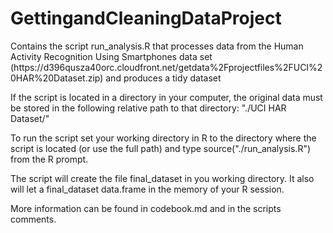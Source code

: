 GettingandCleaningDataProject
=============================

<p> Contains the script run_analysis.R that processes data from the Human Activity Recognition Using Smartphones data set (https://d396qusza40orc.cloudfront.net/getdata%2Fprojectfiles%2FUCI%20HAR%20Dataset.zip) and produces a tidy dataset</p>

<p>If the script is located in a directory in your computer, the original data must be stored in the following relative path to that directory:  "./UCI HAR Dataset/"</p>

<p>To run the script set your working directory in R to the directory where the script is located (or use the full path) and type source("./run_analysis.R") from the R prompt.

<p> The script will create the file final_dataset in you working directory. It also will let a final_dataset data.frame in the memory of your R session. </p>

<p> More information can be found in codebook.md and in the scripts comments.</p>


